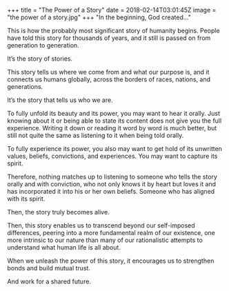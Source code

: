 
+++
title = "The Power of a Story"
date = 2018-02-14T03:01:45Z
image = "the power of a story.jpg"
+++
"In the beginning, God created..."

This is how the probably most significant story of humanity begins. People have told this story for thousands of years, and it still is passed on from generation to generation.

It’s the story of stories.

This story tells us where we come from and what our purpose is, and it connects us humans globally, across the borders of races, nations, and generations.

It’s the story that tells us who we are.

To fully unfold its beauty and its power, you may want to hear it orally. Just knowing about it or being able to state its content does not give you the full experience. Writing it down or reading it word by word is much better, but still not quite the same as listening to it when being told orally.

To fully experience its power, you also may want to get hold of its unwritten values, beliefs, convictions, and experiences.
You may want to capture its spirit.

Therefore, nothing matches up to listening to someone who tells the story orally and with conviction, who not only knows it by heart but loves it and has incorporated it into his or her own beliefs. Someone who has aligned with its spirit.

Then, the story truly becomes alive.

Then, this story enables us to transcend beyond our self-imposed differences, peering into a more fundamental realm of our existence, one more intrinsic to our nature than many of our rationalistic attempts to understand what human life is all about.

When we unleash the power of this story, it encourages us to strengthen bonds and build mutual trust.

And work for a shared future.